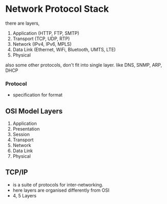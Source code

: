 # Network Protocol Stack

there are layers,

1. Application (HTTP, FTP, SMTP)
1. Transport (TCP, UDP, RTP)
1. Network (IPv4, IPv6, MPLS)
1. Data Link (Ethernet, WiFi, Bluetooth, UMTS, LTE)
1. Physical

also some other protocols, don't fit into single layer.
like DNS, SNMP, ARP, DHCP

### Protocol

- specification for format

## OSI Model Layers

1. Application
1. Presentation
1. Session
1. Transport
1. Network
1. Data Link
1. Physical

## TCP/IP

- is a suite of protocols for inter-networking.
- here layers are organised differently from OSI
- 4, 5 Layers

